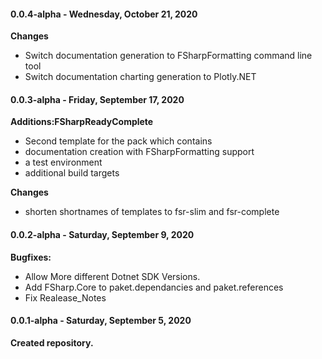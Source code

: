 ﻿#### 0.0.4-alpha - Wednesday, October 21, 2020

**Changes**
* Switch documentation generation to FSharpFormatting command line tool
* Switch documentation charting generation to Plotly.NET

#### 0.0.3-alpha - Friday, September 17, 2020

**Additions:FSharpReadyComplete**
* Second template for the pack which contains
* documentation creation with FSharpFormatting support
* a test environment
* additional build targets

**Changes**
* shorten shortnames of templates to fsr-slim and fsr-complete

#### 0.0.2-alpha - Saturday, September 9, 2020

**Bugfixes:**
* Allow More different Dotnet SDK Versions.
* Add FSharp.Core to paket.dependancies and paket.references
* Fix Realease_Notes

#### 0.0.1-alpha - Saturday, September 5, 2020

**Created repository.**
